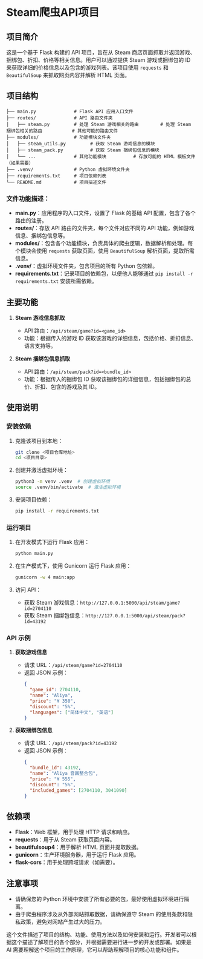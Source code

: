 # Steam爬虫API项目

## 项目简介

这是一个基于 Flask 构建的 API 项目，旨在从 Steam 商店页面抓取并返回游戏、捆绑包、折扣、价格等相关信息。用户可以通过提供 Steam 游戏或捆绑包的 ID 来获取详细的价格信息以及包含的游戏列表。该项目使用 `requests` 和 `BeautifulSoup` 来抓取网页内容并解析 HTML 页面。

## 项目结构

```
├── main.py              # Flask API 应用入口文件
├── routes/              # API 路由文件夹
│   ├── steam.py         # 处理 Steam 游戏相关的路由        # 处理 Steam 捆绑包相关的路由           # 其他可能的路由文件
├── modules/             # 功能模块文件夹
│   ├── steam_utils.py         # 获取 Steam 游戏信息的模块
│   ├── steam_pack.py          # 获取 Steam 捆绑包信息的模块
│   └── ...              # 其他功能模块          # 存放可能的 HTML 模板文件（如果需要）
├── .venv/               # Python 虚拟环境文件夹
├── requirements.txt     # 项目依赖列表
└── README.md            # 项目描述文件
```

### 文件功能描述：

- **main.py**：应用程序的入口文件，设置了 Flask 的基础 API 配置，包含了各个路由的注册。
- **routes/**：存放 API 路由的文件夹，每个文件对应不同的 API 功能，例如游戏信息、捆绑包信息等。
- **modules/**：包含各个功能模块，负责具体的爬虫逻辑，数据解析和处理。每个模块会使用 `requests` 获取页面，使用 `BeautifulSoup` 解析页面，提取所需信息。
- **.venv/**：虚拟环境文件夹，包含项目的所有 Python 包依赖。
- **requirements.txt**：记录项目的依赖包，以便他人能够通过 `pip install -r requirements.txt` 安装所需依赖。

## 主要功能

1. **Steam 游戏信息抓取**
   - API 路由：`/api/steam/game?id=<game_id>`
   - 功能：根据传入的游戏 ID 获取该游戏的详细信息，包括价格、折扣信息、语言支持等。

2. **Steam 捆绑包信息抓取**
   - API 路由：`/api/steam/pack?id=<bundle_id>`
   - 功能：根据传入的捆绑包 ID 获取该捆绑包的详细信息，包括捆绑包的总价、折扣、包含的游戏及其 ID。

## 使用说明

### 安装依赖

1. 克隆该项目到本地：
   ```bash
   git clone <项目仓库地址>
   cd <项目目录>
   ```

2. 创建并激活虚拟环境：
   ```bash
   python3 -m venv .venv  # 创建虚拟环境
   source .venv/bin/activate  # 激活虚拟环境
   ```

3. 安装项目依赖：
   ```bash
   pip install -r requirements.txt
   ```

### 运行项目

1. 在开发模式下运行 Flask 应用：
   ```bash
   python main.py
   ```

2. 在生产模式下，使用 Gunicorn 运行 Flask 应用：
   ```bash
   gunicorn -w 4 main:app
   ```

3. 访问 API：
   - 获取 Steam 游戏信息：`http://127.0.0.1:5000/api/steam/game?id=2704110`
   - 获取 Steam 捆绑包信息：`http://127.0.0.1:5000/api/steam/pack?id=43192`

### API 示例

1. **获取游戏信息**
   - 请求 URL：`/api/steam/game?id=2704110`
   - 返回 JSON 示例：
     ```json
     {
       "game_id": 2704110,
       "name": "Aliya",
       "price": "¥ 350",
       "discount": "5%",
       "languages": ["简体中文", "英语"]
     }
     ```

2. **获取捆绑包信息**
   - 请求 URL：`/api/steam/pack?id=43192`
   - 返回 JSON 示例：
     ```json
     {
       "bundle_id": 43192,
       "name": "Aliya 音画整合包",
       "price": "¥ 555",
       "discount": "5%",
       "included_games": [2704110, 3041090]
     }
     ```

## 依赖项

- **Flask**：Web 框架，用于处理 HTTP 请求和响应。
- **requests**：用于从 Steam 获取页面内容。
- **beautifulsoup4**：用于解析 HTML 页面并提取数据。
- **gunicorn**：生产环境服务器，用于运行 Flask 应用。
- **flask-cors**：用于处理跨域请求（如需要）。

## 注意事项

- 请确保您的 Python 环境中安装了所有必要的包，最好使用虚拟环境进行隔离。
- 由于爬虫程序涉及从外部网站抓取数据，请确保遵守 Steam 的使用条款和隐私政策，避免对网站产生过大的压力。

这个文件描述了项目的结构、功能、使用方法以及如何安装和运行。开发者可以根据这个描述了解项目的各个部分，并根据需要进行进一步的开发或部署。如果是 AI 需要理解这个项目的工作原理，它可以帮助理解项目的核心功能和组件。
